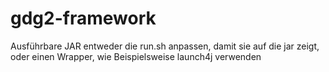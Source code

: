 # gdg2-framework

Ausführbare JAR
entweder die run.sh anpassen, damit sie auf die jar zeigt, oder einen Wrapper, wie Beispielsweise launch4j verwenden
